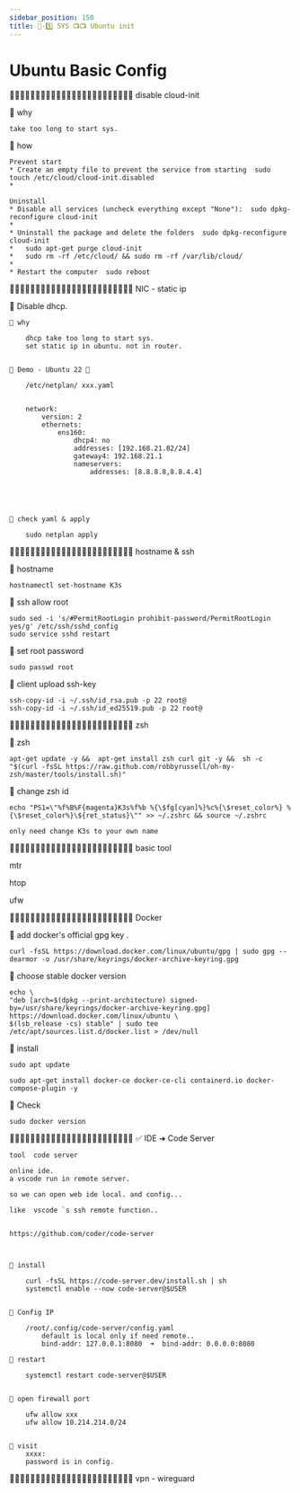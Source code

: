 ```yaml
---
sidebar_position: 150
title: 🎪-5️⃣ SYS 📺📺 Ubuntu init
---
```


# Ubuntu Basic Config


🔵🔵🔵🔵🔵🔵🔵🔵🔵🔵🔵🔵🔵🔵🔵🔵🔵🔵🔵🔵🔵🔵🔵🔵 disable cloud-init 

🔵 why 

    take too long to start sys. 


🔵 how 

    Prevent start
    * Create an empty file to prevent the service from starting  sudo touch /etc/cloud/cloud-init.disabled
    * 

    Uninstall
    * Disable all services (uncheck everything except "None"):  sudo dpkg-reconfigure cloud-init
    * 
    * Uninstall the package and delete the folders  sudo dpkg-reconfigure cloud-init
    *   sudo apt-get purge cloud-init
    *   sudo rm -rf /etc/cloud/ && sudo rm -rf /var/lib/cloud/
    * 
    * Restart the computer  sudo reboot




🔵🔵🔵🔵🔵🔵🔵🔵🔵🔵🔵🔵🔵🔵🔵🔵🔵🔵🔵🔵🔵🔵🔵🔵 NIC  - static ip

🔵 Disable dhcp.

    🔶 why 

        dhcp take too long to start sys.
        set static ip in ubuntu. not in router.


    🔶 Demo - Ubuntu 22 💯

        /etc/netplan/ xxx.yaml 


        network:
            version: 2
            ethernets:
                ens160:
                    dhcp4: no
                    addresses: [192.168.21.82/24]
                    gateway4: 192.168.21.1
                    nameservers:
                        addresses: [8.8.8.8,8.8.4.4]





    🔶 check yaml & apply 

        sudo netplan apply





🔵🔵🔵🔵🔵🔵🔵🔵🔵🔵🔵🔵🔵🔵🔵🔵🔵🔵🔵🔵🔵🔵🔵🔵 hostname & ssh 

🔶 hostname 

    hostnamectl set-hostname K3s


🔶 ssh allow root 

    sudo sed -i 's/#PermitRootLogin prohibit-password/PermitRootLogin yes/g' /etc/ssh/sshd_config
    sudo service sshd restart


🔶 set root password 

    sudo passwd root


🔶 client upload ssh-key 

    ssh-copy-id -i ~/.ssh/id_rsa.pub -p 22 root@
    ssh-copy-id -i ~/.ssh/id_ed25519.pub -p 22 root@



🔵🔵🔵🔵🔵🔵🔵🔵🔵🔵🔵🔵🔵🔵🔵🔵🔵🔵🔵🔵🔵🔵🔵🔵 zsh 

🔶 zsh 

    apt-get update -y &&  apt-get install zsh curl git -y &&  sh -c "$(curl -fsSL https://raw.github.com/robbyrussell/oh-my-zsh/master/tools/install.sh)"


🔶 change zsh id 

    echo "PS1=\"%f%B%F{magenta}K3s%f%b %{\$fg[cyan]%}%c%{\$reset_color%} %{\$reset_color%}\${ret_status}\"" >> ~/.zshrc && source ~/.zshrc

    only need change K3s to your own name 






🔵🔵🔵🔵🔵🔵🔵🔵🔵🔵🔵🔵🔵🔵🔵🔵🔵🔵🔵🔵🔵🔵🔵🔵 basic tool 

mtr 

htop 

ufw





🔵🔵🔵🔵🔵🔵🔵🔵🔵🔵🔵🔵🔵🔵🔵🔵🔵🔵🔵🔵🔵🔵🔵🔵 Docker 

🔶 add docker's official gpg key . 

    curl -fsSL https://download.docker.com/linux/ubuntu/gpg | sudo gpg --dearmor -o /usr/share/keyrings/docker-archive-keyring.gpg


🔶 choose stable docker version 

    echo \
    "deb [arch=$(dpkg --print-architecture) signed-by=/usr/share/keyrings/docker-archive-keyring.gpg] https://download.docker.com/linux/ubuntu \
    $(lsb_release -cs) stable" | sudo tee /etc/apt/sources.list.d/docker.list > /dev/null


🔶 install

    sudo apt update 

    sudo apt-get install docker-ce docker-ce-cli containerd.io docker-compose-plugin -y


🔶 Check 

    sudo docker version  





🔵🔵🔵🔵🔵🔵🔵🔵🔵🔵🔵🔵🔵🔵🔵🔵🔵🔵🔵🔵🔵🔵🔵🔵  ✅ IDE ➜ Code Server

    tool  code server 

    online ide.   
    a vscode run in remote server. 

    so we can open web ide local. and config...

    like  vscode `s ssh remote function..


    https://github.com/coder/code-server



    🔵 install 

        curl -fsSL https://code-server.dev/install.sh | sh
        systemctl enable --now code-server@$USER


    🔵 Config IP

        /root/.config/code-server/config.yaml
            default is local only if need remote..
            bind-addr: 127.0.0.1:8080  ➜  bind-addr: 0.0.0.0:8080

    🔵 restart 

        systemctl restart code-server@$USER


    🔵 open firewall port 

        ufw allow xxx
        ufw allow 10.214.214.0/24


    🔵 visit 
        xxxx:
        password is in config. 





🔵🔵🔵🔵🔵🔵🔵🔵🔵🔵🔵🔵🔵🔵🔵🔵🔵🔵🔵🔵🔵🔵🔵🔵  vpn - wireguard 




